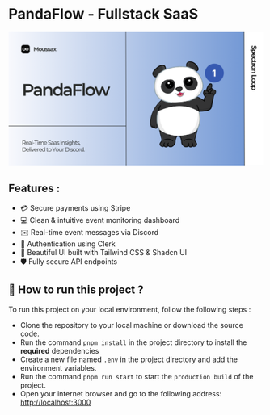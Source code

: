 # PandaFlow - Fullstack SaaS

![](/public/og-image.png)

## Features :
- 💳 Secure payments using Stripe
- 💻 Clean & intuitive event monitoring dashboard
- ✉️ Real-time event messages via Discord
- 👤 Authentication using Clerk
- 🌟 Beautiful UI built with Tailwind CSS & Shadcn UI
- 🛡️ Fully secure API endpoints

## 📗 How to run this project ?

To run this project on your local environment, follow the following steps :

- Clone the repository to your local machine or download the source code.
- Run the command `pnpm install` in the project directory to install the **required** dependencies
- Create a new file named `.env` in the project directory and add the environment variables.
- Run the command `pnpm run start` to start the `production build` of the project.
- Open your internet browser and go to the following address: [http://localhost:3000](http://localhost:3000)
